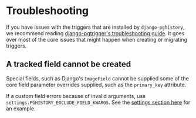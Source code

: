 # Troubleshooting

If you have issues with the triggers that are installed by `django-pghistory`, we recommend reading [django-pgtrigger's troubleshooting guide](https://django-pgtrigger.readthedocs.io/en/latest/troubleshooting.html). It goes over most of the core issues that might happen when creating or migrating triggers.

## A tracked field cannot be created

Special fields, such as Django's `ImageField` cannot be supplied some of the core field parameter overrides supplied, such as the `primary_key` attribute.

If a custom field errors because of invalid arguments, use `settings.PGHISTORY_EXCLUDE_FIELD_KWARGS`. See the [settings section here](settings.md#exclude_field_kwargs) for an example.